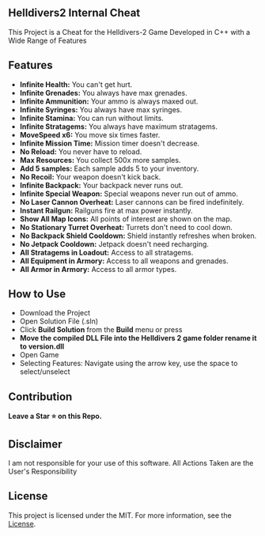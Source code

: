 ## Helldivers2 Internal Cheat

This Project is a Cheat for the Helldivers-2 Game Developed in C++ with a Wide Range of Features

## Features

- **Infinite Health:** You can't get hurt.
- **Infinite Grenades:** You always have max grenades.
- **Infinite Ammunition:** Your ammo is always maxed out.
- **Infinite Syringes:** You always have max syringes.
- **Infinite Stamina:** You can run without limits.
- **Infinite Stratagems:** You always have maximum stratagems.
- **MoveSpeed x6:** You move six times faster.
- **Infinite Mission Time:** Mission timer doesn't decrease.
- **No Reload:** You never have to reload.
- **Max Resources:** You collect 500x more samples.
- **Add 5 samples:** Each sample adds 5 to your inventory.
- **No Recoil:** Your weapon doesn't kick back.
- **Infinite Backpack:** Your backpack never runs out.
- **Infinite Special Weapon:** Special weapons never run out of ammo.
- **No Laser Cannon Overheat:** Laser cannons can be fired indefinitely.
- **Instant Railgun:** Railguns fire at max power instantly.
- **Show All Map Icons:** All points of interest are shown on the map.
- **No Stationary Turret Overheat:** Turrets don't need to cool down.
- **No Backpack Shield Cooldown:** Shield instantly refreshes when broken.
- **No Jetpack Cooldown:** Jetpack doesn't need recharging.
- **All Stratagems in Loadout:** Access to all stratagems.
- **All Equipment in Armory:** Access to all weapons and grenades.
- **All Armor in Armory:** Access to all armor types.

## How to Use

- Download the Project
- Open Solution File (.sln)
- Click **Build Solution** from the **Build** menu or press
- **Move the compiled DLL File into the Helldivers 2 game folder rename it to version.dll**
- Open Game
- Selecting Features: Navigate using the arrow key, use the space to select/unselect

## Contribution

**Leave a Star ⭐ on this Repo.**

## Disclaimer

I am not responsible for your use of this software. All Actions Taken are the User's Responsibility

## License

This project is licensed under the MIT. For more information, see the [License](LICENSE).
